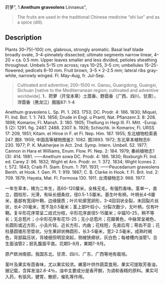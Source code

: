 莳萝",
1.**Anethum graveolens** Linnaeus",

> The fruits are used in the traditional Chinese medicine “shi luo” and as a spice (dill).

## Description
Plants 30–75(–100) cm, glabrous, strongly aromatic. Basal leaf blade broadly ovate, 3–4-pinnately dissected; ultimate segments narrow linear, 4–20 × ca. 0.5 mm. Upper leaves smaller and less divided, petioles sheathing throughout. Umbels 5–15 cm across; rays 10–25, 3–5 cm; umbellules 15–25-flowered; pedicels 6–10 mm. Fruit brown, 3–5 × 2–2.5 mm; lateral ribs gray-white, narrowly winged. Fl. May–Aug, fr. Jul–Sep.

> Cultivated and adventive; 200–1500 m. Gansu, Guangdong, Guangxi, Sichuan [native to the Mediterranean region; cultivated and adventive worldwide].
**1．莳萝（开宝本草）土茴香、野茴香（广西、四川、甘肃），洋茴香（黑龙江）图版87: 1-4**

Anethum graveolens L. Sp. Pl. 1. 263. 1753; DC. Prodr. 4: 186. 1830; Miquel, Fl. Ind. Bot. 1. 1: 743. 1856; Drude in Engl. u Prantl, Nat. Pflanzenr.3. 8: 208. 1898; Komarov, Fl. Mansh. 3: 180. 1905; Thellung in Hegi Ill. Fl. Mitt. -Europ. 5 (2): 1291. fig. 2487. 2488. 2307. b. 1926; Schischk. in Komarov, Fl. URSS 17: 209, 1951; Kitam. et Hiroe in F. et Fl. Nep. Him. 187. 1955; 东北植物检索表247. 图8. 1959; 中国高等植物图鉴2: 1082. 图3893. 1972; 东北草本植物志6: 230. 1977; P. K. Mukherjee in Act. 2nd. Symp. Intern. Umbell. 52. 1977; Cannon in Hara et Williams, Enum. Flow. Pl. Nep. 2: 184. 1979; 秦岭植物志1 (3): 414. 1981. ——Anethum sowa DC. Prodr. 4: 186. 1830; Roxburgh Fl. Ind. ed. Carey 2: 96. 1832; Wight et Arn. Prodr. or. 1: 372. 1834; Wight Icones 2. t. 572. 1843; Craib Fl. Siam. Enum. 1: 791. 1931; ——Peucedanum graveolens Benth. et Hook. f. Gen. Pl. 1: 919. 1867; C. B. Clarke in Hook. f. Fl. Brit. Ind. 2: 709. 1879; Hayata, Mat. Fl. Formosa 130. 1911. 台湾植物志3: 966. 1977.

一年生草本，稀为二年生，高60-120厘米，全株无毛，有强烈香味。茎单一，直立，圆柱形，光滑，有纵长细条纹，径0.5-1.5厘米。基生叶有柄，叶柄长4-6厘米，基部有宽阔叶鞘，边缘膜质；叶片轮廓宽卵形，3-4回羽状全裂，末回裂片丝状，长4-20毫米，宽不及0.5毫米；茎上部叶较小，分裂次数少，无叶柄，仅有叶鞘。复伞形花序常呈二歧式分枝，伞形花序直径5-15厘米；伞辐10-25，稍不等长；无总苞片；小伞形花序有花15-25；无小总苞片；花瓣黄色，中脉常呈褐色，长圆形或近方形，小舌片钝，近长方形，内曲；花柱短，先直后弯；萼齿不显；花柱基圆锥形至垫状。分生果卵状椭圆形，长3-5毫米，宽2-2.5毫米，成熟时褐色，背部扁压状，背棱细但明显突起，侧棱狭翅状，灰白色；每棱槽内油管1，合生面油管2；胚乳腹面平直。花期5-8月，果期7-9月。

原产欧洲南部。我国东北、甘肃、四川、广东、广西等地有栽培。

茎叶及果实有茴香味，尤以果实较浓。嫩茎叶供作蔬菜食用，果实可提取芳香油，据记载，含挥发油2.8-4％，油中主要成分是香芹酮，为调和香精的原料。果实可入药，有驱风，健胃，散瘀，催乳等作用。
